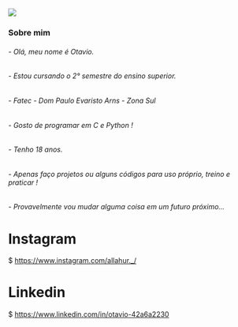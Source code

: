 <h1 align"center"> 
<img src="https://p4.wallpaperbetter.com/wallpaper/928/635/658/landscape-digital-art-anime-wallpaper-preview.jpg">
</h1>

### Sobre mim

###### - Olá, meu nome é Otavio.

###### - Estou cursando o 2° semestre do ensino superior.

###### - Fatec - Dom Paulo Evaristo Arns - Zona Sul

###### - Gosto de programar em C e Python !

###### - Tenho 18 anos.

###### - Apenas faço projetos ou alguns códigos para uso próprio, treino e praticar !

###### - Provavelmente vou mudar alguma coisa em um futuro próximo...

  # Instagram
 $ https://www.instagram.com/allahur._/
 
  # Linkedin
 $ https://www.linkedin.com/in/otavio-42a6a2230
